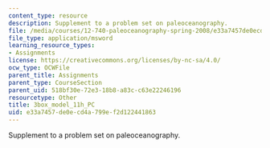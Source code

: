 ```yaml
---
content_type: resource
description: Supplement to a problem set on paleoceanography.
file: /media/courses/12-740-paleoceanography-spring-2008/e33a7457de0ecd4a799ef2d122441863_3box_model_11h_PC.xls
file_type: application/msword
learning_resource_types:
- Assignments
license: https://creativecommons.org/licenses/by-nc-sa/4.0/
ocw_type: OCWFile
parent_title: Assignments
parent_type: CourseSection
parent_uid: 518bf30e-72e3-18b8-a83c-c63e22246196
resourcetype: Other
title: 3box_model_11h_PC
uid: e33a7457-de0e-cd4a-799e-f2d122441863
---
```

Supplement to a problem set on paleoceanography.